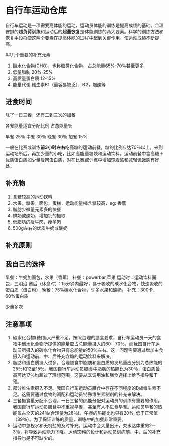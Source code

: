 自行车运动仓库
===============

自行车运动是一项需要高体能的运动，运动员体能的训练是提高成绩的基础。合理安排的**超负荷训练**和运动后的**超量恢复**是体能训练的两大要素。科学的训练方法和恢复手段将使这两个要素在提高体能的过程中起到关键作用，使运动成绩不断提高。

##几个重要的补充元素

1. 碳水化合物(CHO)，也称糖类化合物，占总能量65%-70%甚至更多
2. 低量脂肪 20%-25%
3. 高质量蛋白质 12-15%
4. 能量代谢 维生素B1（最容易缺乏），B2，烟酸等

## 进食时间 

除了一日三餐，还有二到三次的加餐

各餐能量适宜分配比例 占总能量％

早餐 25％ 中餐 30％ 晚餐 30％ 加餐 15%

一般在比赛或训练**前3小时左右**吃高糖的运动前餐，糖的比例应达70％以上。来到运动场所后，再加少量的小吃，比如高能量糖块和运动饮料。运动前餐中含高糖＋优质蛋白质如少量瘦肉蛋白质，对在比赛或训练中增加饱腹感和减轻饥饿感有好处。

## 补充物

1. 含糖较高的运动饮料
2. 水果，糖果，面包，蛋糕，运动能量棒含糖较高，eg: 香蕉
3. 脂肪少微量元素多的快餐
4. 鲜奶或酸奶，增加钙的摄取
5. 低脂肪的瘦牛肉，瘦羊肉
6. 500g左右的优质牛奶或酸奶

## 补充原则 



## 我自己的选择

早餐：牛奶加面包，水果（香蕉）
补餐：powerbar,苹果
运动时：运动饮料面包，三明治
赛后（休息时）：15分钟内最好，易于吸收的碳水化合物，快速吸收的蛋白质（蛋白粉）
晚餐：75%碳水化合物，许多水果和酸奶。
补充：300卡，60%蛋白质

少量多次





注意事项
-------

1. 碳水化合物(糖)摄入严重不足。按照合理的膳食要求，自行车运动员一天的食物中碳水化合物所提供的能量应占总能量摄入的60－70％，而我国自行车运动员所摄入的碳水化合物只有总能量的50％左右。这一问题需要通过增加主食摄入和运动前、中、后补充含糖的运动饮料来解决。
2. 脂肪和蛋白质摄入过多。合理膳食中脂肪和蛋白质的发热量应分别为总热能的25％和12至15％。我国自行车运动员膳食中脂肪的热能比为30％，蛋白质最高可达17％均超过了理想范围。这要从烹调用油和膳食选择上给予指导和干预。
3. 部分维生素摄入不足。我国自行车运动员膳食中存在不同程度的B族维生素不足。这需要通过食物的调配和运动员特殊维生素制剂的补充来解决。
4. 三餐摄食量分配不合理。一日三餐的热能分配对运动员的训练有重要的作用。我国自行车运动员膳食中不重视早餐，甚至有人不进食早餐。运动员早餐的热能仅占全天的24％(合理量为28％)。午餐的热能比也只有20%, 低于正常值（39％）。为了保证训练的质量，训练中的加餐非常重要。
5. 运动中忽视水和无机盐的及时补充。运动中会大量出汗，失水达体重的2－3％，将导致运动能力下降。运动饮料的设计和运动员训练前、中、后的补充指导也是不可缺少的。